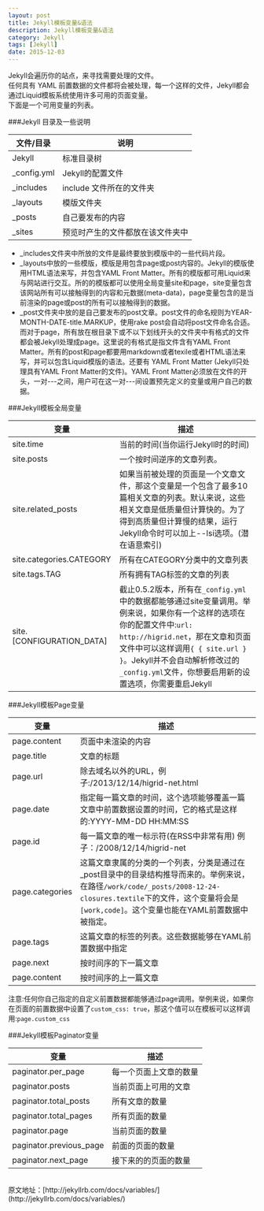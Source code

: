 ```yaml
---
layout: post
title: Jekyll模板变量&语法
description: Jekyll模板变量&语法
category: Jekyll
tags: [Jekyll]
date: 2015-12-03
---
```


Jekyll会遍历你的站点，来寻找需要处理的文件。  
任何具有 YAML 前置数据的文件都将会被处理，每一个这样的文件，Jekyll都会通过Liquid模板系统使用许多可用的页面变量。  
下面是一个可用变量的列表。

###Jekyll 目录及一些说明

文件/目录 | 说明
---- | ----
Jekyll        | 标准目录树
_config.yml   | Jekyll的配置文件
_includes     | include 文件所在的文件夹
_layouts      | 模版文件夹
_posts        | 自己要发布的内容
_sites        | 预览时产生的文件都放在该文件夹中

*  _includes文件夹中所放的文件是最终要放到模版中的一些代码片段。
* _layouts中放的一些模版，模版是用包含page或post内容的。Jekyll的模版使用HTML语法来写，并包含YAML Front Matter。所有的模版都可用Liquid来与网站进行交互。所的的模版都可以使用全局变量site和page，site变量包含该网站所有可以接触得到的内容和元数据(meta-data)，page变量包含的是当前渲染的page或post的所有可以接触得到的数据。
* _post文件夹中放的是自己要发布的post文章。post文件的命名规则为YEAR-MONTH-DATE-title.MARKUP，使用rake post会自动将post文件命名合适。而对于page，所有放在根目录下或不以下划线开头的文件夹中有格式的文件都会被Jekyll处理成page。这里说的有格式是指文件含有YAML Front Matter。所有的post和page都要用markdown或者texile或者HTML语法来写，并可以包含Liquid模版的语法。还要有 YAML Front Matter (Jekyll只处理具有YAML Front Matter的文件)。YAML Front Matter必须放在文件的开头，一对---之间，用户可在这一对---间设置预先定义的变量或用户自己的数据。
<!-- more -->

###Jekyll模板全局变量

变量  |  描述
----  | ----
site.time   |  当前的时间(当你运行Jekyll时的时间)
site.posts  |  一个按时间逆序的文章列表。
site.related_posts  |  如果当前被处理的页面是一个文章文件，那这个变量是一个包含了最多10篇相关文章的列表。默认来说，这些相关文章是低质量但计算快的。为了得到高质量但计算慢的结果，运行Jekyll命令时可以加上--lsi选项。(潜在语意索引)
site.categories.CATEGORY    |  所有在CATEGORY分类中的文章列表
site.tags.TAG   |  所有拥有TAG标签的文章的列表
site.[CONFIGURATION_DATA]   |  截止0.5.2版本，所有在`_config.yml`中的数据都能够通过site变量调用。举例来说，如果你有一个这样的选项在你的配置文件中:`url: http://higrid.net`，那在文章和页面文件中可以这样调用`{ { site.url } }`。Jekyll并不会自动解析修改过的`_config.yml`文件，你想要启用新的设置选项，你需要重启Jekyll

###Jekyll模板Page变量

变量  |  描述
---- | ----
page.content    |  页面中未渲染的内容
page.title  |  文章的标题
page.url    |  除去域名以外的URL，例子:/2013/12/14/higrid-net.html
page.date   |  指定每一篇文章的时间，这个选项能够覆盖一篇文章中前置数据设置的时间，它的格式是这样的:YYYY-MM-DD HH:MM:SS
page.id |  每一篇文章的唯一标示符(在RSS中非常有用) 例子：/2008/12/14/higrid-net
page.categories |  这篇文章隶属的分类的一个列表，分类是通过在_post目录中的目录结构推导而来的。举例来说，在路径`/work/code/_posts/2008-12-24-closures.textile`下的文件，这个变量将会是`[work,code]`。这个变量也能在YAML前置数据中被指定。
page.tags   |  这篇文章的标签的列表。这些数据能够在YAML前置数据中指定
page.next   |  按时间序的下一篇文章
page.content    |  按时间序的上一篇文章

注意:任何你自己指定的自定义前置数据都能够通过page调用。举例来说，如果你在页面的前置数据中设置了`custom_css: true`，那这个值可以在模板可以这样调用:`page.custom_css`

###Jekyll模板Paginator变量

变量  |  描述
---- | ----
paginator.per_page  | 每一个页面上文章的数量
paginator.posts | 当前页面上可用的文章
paginator.total_posts   | 所有文章的数量
paginator.total_pages   | 所有页面的数量
paginator.page  | 当前页面的数量
paginator.previous_page | 前面的页面的数量
paginator.next_page | 接下来的的页面的数量   

<br>
原文地址：[http://jekyllrb.com/docs/variables/](http://jekyllrb.com/docs/variables/)